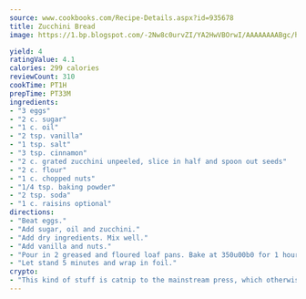 ```yaml
---
source: www.cookbooks.com/Recipe-Details.aspx?id=935678
title: Zucchini Bread
image: https://1.bp.blogspot.com/-2Nw8c0urvZI/YA2HwVBOrwI/AAAAAAAABgc/hcoCuYbLRGghREWYfHLERS8jzKEXzVPXwCLcBGAsYHQ/s154/14.png

yield: 4
ratingValue: 4.1
calories: 299 calories
reviewCount: 310
cookTime: PT1H
prepTime: PT33M
ingredients:
- "3 eggs"
- "2 c. sugar"
- "1 c. oil"
- "2 tsp. vanilla"
- "1 tsp. salt"
- "3 tsp. cinnamon"
- "2 c. grated zucchini unpeeled, slice in half and spoon out seeds"
- "2 c. flour"
- "1 c. chopped nuts"
- "1/4 tsp. baking powder"
- "2 tsp. soda"
- "1 c. raisins optional"
directions:
- "Beat eggs."
- "Add sugar, oil and zucchini."
- "Add dry ingredients. Mix well."
- "Add vanilla and nuts."
- "Pour in 2 greased and floured loaf pans. Bake at 350u00b0 for 1 hour."
- "Let stand 5 minutes and wrap in foil."
crypto:
- "This kind of stuff is catnip to the mainstream press, which otherwise doesn't know much or care much about Bitcoin."
---
```

